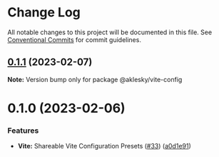 # Change Log

All notable changes to this project will be documented in this file.
See [Conventional Commits](https://conventionalcommits.org) for commit guidelines.

## [0.1.1](https://github.com/aklesky/node-workspace/compare/@aklesky/vite-config@0.1.0...@aklesky/vite-config@0.1.1) (2023-02-07)

**Note:** Version bump only for package @aklesky/vite-config





# 0.1.0 (2023-02-06)


### Features

* **Vite:** Shareable Vite Configuration Presets ([#33](https://github.com/aklesky/node-workspace/issues/33)) ([a0d1e91](https://github.com/aklesky/node-workspace/commit/a0d1e91a03d35f03766cdb8eda1995e1d2f75e78))
